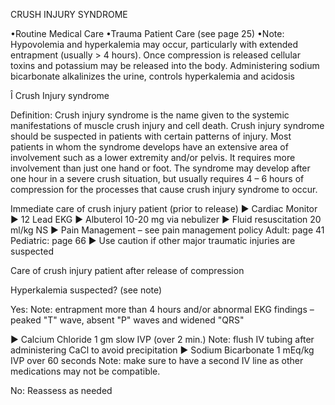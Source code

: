 CRUSH INJURY SYNDROME

•Routine Medical Care
•Trauma Patient Care (see page 25)
•Note: Hypovolemia and hyperkalemia may occur, particularly with extended entrapment (usually > 4 hours). Once compression is released cellular toxins and potassium may be released into the body. Administering sodium bicarbonate alkalinizes the urine, controls hyperkalemia and acidosis

Î Crush Injury syndrome

Definition: Crush injury syndrome is the name given to the systemic manifestations of muscle crush injury and cell death. Crush injury syndrome should be suspected in patients with certain patterns of injury. Most patients in whom the syndrome develops have an extensive area of involvement such as a lower extremity and/or pelvis. It requires more involvement than just one hand or foot. The syndrome may develop after one hour in a severe crush situation, but usually requires 4 – 6 hours of compression for the processes that cause crush injury syndrome to occur.

Immediate care of crush injury patient (prior to release)
► Cardiac Monitor
► 12 Lead EKG
► Albuterol 10-20 mg via nebulizer
► Fluid resuscitation 20 ml/kg NS
► Pain Management – see pain management policy
   Adult: page 41
   Pediatric: page 66
► Use caution if other major traumatic injuries are suspected

Care of crush injury patient after release of compression

Hyperkalemia suspected?
(see note)

Yes:
Note: entrapment more than 4 hours and/or abnormal EKG findings – peaked "T" wave, absent "P" waves and widened "QRS"

► Calcium Chloride 1 gm slow IVP (over 2 min.)
   Note: flush IV tubing after administering CaCl to avoid precipitation
► Sodium Bicarbonate 1 mEq/kg IVP over 60 seconds
   Note: make sure to have a second IV line as other medications may not be compatible.

No:
Reassess as needed

